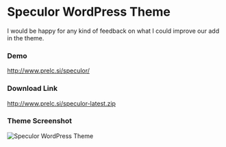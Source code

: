 Speculor WordPress Theme
===

I would be happy for any kind of feedback on what I could improve our add in the theme.

### Demo

http://www.prelc.si/speculor/

### Download Link

http://www.prelc.si/speculor-latest.zip

### Theme Screenshot

![Speculor WordPress Theme](http://i.imgur.com/ag4LJEi.jpg)

